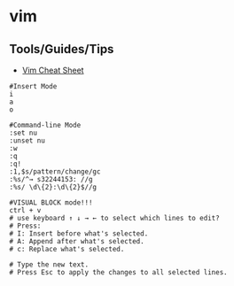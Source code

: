 # vim

## Tools/Guides/Tips

* [Vim Cheat Sheet](https://vim.rtorr.com/)

```shell
#Insert Mode
i
a
o

#Command-line Mode
:set nu
:unset nu
:w
:q
:q!
:1,$s/pattern/change/gc
:%s/^→ s32244153: //g
:%s/ \d\{2}:\d\{2}$//g

#VISUAL BLOCK mode!!!
ctrl + v
# use keyboard ↑ ↓ → ← to select which lines to edit?
# Press:
# I: Insert before what's selected.
# A: Append after what's selected.
# c: Replace what's selected.

# Type the new text.
# Press Esc to apply the changes to all selected lines.
```